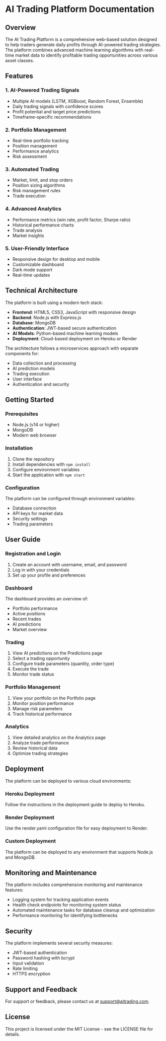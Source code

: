 # AI Trading Platform Documentation

## Overview

The AI Trading Platform is a comprehensive web-based solution designed to help traders generate daily profits through AI-powered trading strategies. The platform combines advanced machine learning algorithms with real-time market data to identify profitable trading opportunities across various asset classes.

## Features

### 1. AI-Powered Trading Signals
- Multiple AI models (LSTM, XGBoost, Random Forest, Ensemble)
- Daily trading signals with confidence scores
- Profit potential and target price predictions
- Timeframe-specific recommendations

### 2. Portfolio Management
- Real-time portfolio tracking
- Position management
- Performance analytics
- Risk assessment

### 3. Automated Trading
- Market, limit, and stop orders
- Position sizing algorithms
- Risk management rules
- Trade execution

### 4. Advanced Analytics
- Performance metrics (win rate, profit factor, Sharpe ratio)
- Historical performance charts
- Trade analysis
- Market insights

### 5. User-Friendly Interface
- Responsive design for desktop and mobile
- Customizable dashboard
- Dark mode support
- Real-time updates

## Technical Architecture

The platform is built using a modern tech stack:

- **Frontend**: HTML5, CSS3, JavaScript with responsive design
- **Backend**: Node.js with Express.js
- **Database**: MongoDB
- **Authentication**: JWT-based secure authentication
- **AI Models**: Python-based machine learning models
- **Deployment**: Cloud-based deployment on Heroku or Render

The architecture follows a microservices approach with separate components for:
- Data collection and processing
- AI prediction models
- Trading execution
- User interface
- Authentication and security

## Getting Started

### Prerequisites
- Node.js (v14 or higher)
- MongoDB
- Modern web browser

### Installation
1. Clone the repository
2. Install dependencies with `npm install`
3. Configure environment variables
4. Start the application with `npm start`

### Configuration
The platform can be configured through environment variables:
- Database connection
- API keys for market data
- Security settings
- Trading parameters

## User Guide

### Registration and Login
1. Create an account with username, email, and password
2. Log in with your credentials
3. Set up your profile and preferences

### Dashboard
The dashboard provides an overview of:
- Portfolio performance
- Active positions
- Recent trades
- AI predictions
- Market overview

### Trading
1. View AI predictions on the Predictions page
2. Select a trading opportunity
3. Configure trade parameters (quantity, order type)
4. Execute the trade
5. Monitor trade status

### Portfolio Management
1. View your portfolio on the Portfolio page
2. Monitor position performance
3. Manage risk parameters
4. Track historical performance

### Analytics
1. View detailed analytics on the Analytics page
2. Analyze trade performance
3. Review historical data
4. Optimize trading strategies

## Deployment

The platform can be deployed to various cloud environments:

### Heroku Deployment
Follow the instructions in the deployment guide to deploy to Heroku.

### Render Deployment
Use the render.yaml configuration file for easy deployment to Render.

### Custom Deployment
The platform can be deployed to any environment that supports Node.js and MongoDB.

## Monitoring and Maintenance

The platform includes comprehensive monitoring and maintenance features:

- Logging system for tracking application events
- Health check endpoints for monitoring system status
- Automated maintenance tasks for database cleanup and optimization
- Performance monitoring for identifying bottlenecks

## Security

The platform implements several security measures:

- JWT-based authentication
- Password hashing with bcrypt
- Input validation
- Rate limiting
- HTTPS encryption

## Support and Feedback

For support or feedback, please contact us at support@aitrading.com.

## License

This project is licensed under the MIT License - see the LICENSE file for details.
